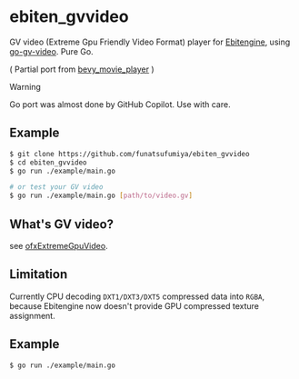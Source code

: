 # ebiten_gvvideo

GV video (Extreme Gpu Friendly Video Format) player for [Ebitengine](https://ebitengine.org/), using [go-gv-video](https://github.com/funatsufumiya/go-gv-video). Pure Go.

( Partial port from [bevy_movie_player](https://github.com/funatsufumiya/bevy_movie_player) )

> [!WARNING]
> Go port was almost done by GitHub Copilot. Use with care.

## Example

```bash
$ git clone https://github.com/funatsufumiya/ebiten_gvvideo
$ cd ebiten_gvvideo
$ go run ./example/main.go

# or test your GV video
$ go run ./example/main.go [path/to/video.gv]
```

## What's GV video?

see [ofxExtremeGpuVideo](https://github.com/Ushio/ofxExtremeGpuVideo).

## Limitation

Currently CPU decoding `DXT1/DXT3/DXT5` compressed data into `RGBA`, because Ebitengine now doesn't provide GPU compressed texture assignment.

## Example

```bash
$ go run ./example/main.go
```
